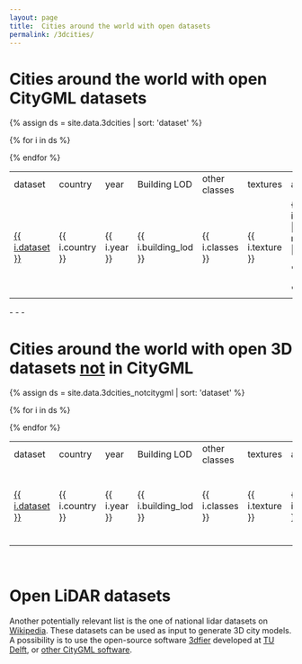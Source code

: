 ```yaml
---
layout: page
title:  Cities around the world with open datasets
permalink: /3dcities/
---
```


# Cities around the world with open CityGML datasets

{% assign ds = site.data.3dcities | sort: 'dataset' %}

<div class="table-responsive">

<table class="table table-striped">

  <tr class="info">
    <td>dataset</td>
    <td>country</td>
    <td>year</td>
    <td>Building LOD</td>
    <td>other classes</td>
    <td>textures</td>
    <td>acquisition</td>
    <td>CityGML version</td>
    <td>notes</td>
  </tr>

  {% for i in ds %}
    <tr>
      <td><a href="{{ i.link }}">{{ i.dataset }}</a></td>
      <td>{{ i.country }}</td>
      <td>{{ i.year }}</td>
      <td>{{ i.building_lod }}</td>
      <td>{{ i.classes }}</td>
      <td>{{ i.texture }}</td>
      <td>{{ i.acquisition | markdownify | remove: '<p>' | remove: '</p>' }}</td>
      <td>{{ i.version | markdownify | remove: '<p>' | remove: '</p>' }}</td>
      <td>{{ i.notes | markdownify | remove: '<p>' | remove: '</p>' }}</td>
    </tr>
  {% endfor %}

</table>
</div>
- - - 

<h1>Cities around the world with open 3D datasets <u>not</u> in CityGML</h1>

{% assign ds = site.data.3dcities_notcitygml | sort: 'dataset' %}

<div class="table-responsive">
<table class="table table-striped">

  <tr class="info">
    <td>dataset</td>
    <td>country</td>
    <td>year</td>
    <td>Building LOD</td>
    <td>other classes</td>
    <td>textures</td>
    <td>acquisition</td>
    <td>formats</td>
    <td>notes</td>
  </tr>

  {% for i in ds %}
    <tr>
      <td><a href="{{ i.link }}">{{ i.dataset }}</a></td>
      <td>{{ i.country }}</td>
      <td>{{ i.year }}</td>
      <td>{{ i.building_lod }}</td>
      <td>{{ i.classes }}</td>
      <td>{{ i.texture }}</td>
      <td>{{ i.acquisition }}</td>
      <td>{{ i.formats }}</td>
      <td>{{ i.notes | markdownify | remove: '<p>' | remove: '</p>' }}</td>
    </tr>
  {% endfor %}

</table>
</div> 

<h1>Open LiDAR datasets</h1>

Another potentially relevant list is the one of national lidar datasets on <a href="https://en.wikipedia.org/wiki/National_lidar_dataset">Wikipedia</a>. These datasets can be used as input to generate 3D city models. A possibility is to use the open-source software <a href="https://github.com/tudelft3d/3dfier">3dfier</a> developed at <a href="https://3d.bk.tudelft.nl/">TU Delft</a>, or <a href="{{ site.baseurl }}/software/#generators-of-3d-city-models-in-citygml">other CityGML software</a>.